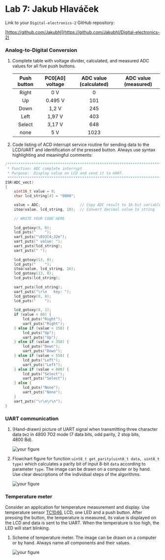 # Lab 7: Jakub Hlaváček

Link to your `Digital-electronics-2` GitHub repository:

   [https://github.com/Jakubhl](https://github.com/Jakubhl/Digital-electronics-2)


### Analog-to-Digital Conversion

1. Complete table with voltage divider, calculated, and measured ADC values for all five push buttons.

   | **Push button** | **PC0[A0] voltage** | **ADC value (calculated)** | **ADC value (measured)** |
   | :-: | :-: | :-: | :-: |
   | Right  | 0&nbsp;V | 0   |  |
   | Up     | 0.495&nbsp;V | 101 |  |
   | Down   | 1,2 V | 245 |  |
   | Left   | 1,97 V | 403 |  |
   | Select | 3,17 V| 648 |  |
   | none   | 5 V | 1023 |  |

2. Code listing of ACD interrupt service routine for sending data to the LCD/UART and identification of the pressed button. Always use syntax highlighting and meaningful comments:

```c
/**********************************************************************
 * Function: ADC complete interrupt
 * Purpose:  Display value on LCD and send it to UART.
 **********************************************************************/
ISR(ADC_vect)
{
    uint16_t value = 0;
    char lcd_string[4] = "0000";

    value = ADC;                  // Copy ADC result to 16-bit variable
    itoa(value, lcd_string, 10);  // Convert decimal value to string
   
    // WRITE YOUR CODE HERE
    
    lcd_gotoxy(8, 0);
    lcd_puts("    ");
    uart_puts("\033[4;32m");
    uart_puts(" value: ");
    uart_puts(lcd_string);
    uart_puts(" ");
    
    lcd_gotoxy(13, 0);
    lcd_puts("    ");
    itoa(value, lcd_string, 16);  
    lcd_gotoxy(13, 0);
    lcd_puts(lcd_string);
    
    uart_puts(lcd_string);
    uart_puts("\r\n   key: ");
    lcd_gotoxy(8, 0);
    lcd_puts("    ");
    
    lcd_gotoxy(8, 1);
    if (value < 80) {
        lcd_puts("Right");
        uart_puts("Right");
    } else if (value < 150) {
        lcd_puts("Up");
        uart_puts("Up");
    } else if (value < 350) {
        lcd_puts("Down");
        uart_puts("Down");
    } else if (value < 550) {
        lcd_puts("Left");
        uart_puts("Left");
    } else if (value < 800) {
        lcd_puts("Select");
        uart_puts("Select");
    } else {
        lcd_puts("None");
        uart_puts("None");
    }
    uart_puts("\r\n\r\n");
}
```


### UART communication

1. (Hand-drawn) picture of UART signal when transmitting three character data `De2` in 4800 7O2 mode (7 data bits, odd parity, 2 stop bits, 4800&nbsp;Bd).

   ![your figure]()

2. Flowchart figure for function `uint8_t get_parity(uint8_t data, uint8_t type)` which calculates a parity bit of input 8-bit `data` according to parameter `type`. The image can be drawn on a computer or by hand. Use clear descriptions of the individual steps of the algorithms.

   ![your figure]()


### Temperature meter

Consider an application for temperature measurement and display. Use temperature sensor [TC1046](http://ww1.microchip.com/downloads/en/DeviceDoc/21496C.pdf), LCD, one LED and a push button. After pressing the button, the temperature is measured, its value is displayed on the LCD and data is sent to the UART. When the temperature is too high, the LED will start blinking.

1. Scheme of temperature meter. The image can be drawn on a computer or by hand. Always name all components and their values.

   ![your figure]()
